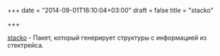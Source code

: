 +++
date = "2014-09-01T16:10:04+03:00"
draft = false
title = "stacko"

+++

<p><a href="https://github.com/hallas/stacko">stacko</a>&nbsp;- Пакет, который генерирует структуры с информацией из стектрейса.</p>

